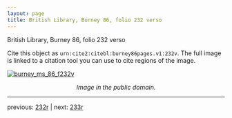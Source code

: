 ```yaml
---
layout: page
title: British Library, Burney 86, folio 232 verso
---
```


British Library, Burney 86, folio 232 verso

Cite this object as `urn:cite2:citebl:burney86pages.v1:232v`.  The full image is linked to a citation tool you can use to cite regions of the image.

[![burney_ms_86_f232v](http://www.homermultitext.org/iipsrv?IIIF=/project/homer/pyramidal/deepzoom/citebl/burney86imgs/v1/burney_ms_86_f232v.tif/full/800,/0/default.jpg)](http://www.homermultitext.org/ict2/?urn=urn:cite2:citebl:burney86imgs.v1:burney_ms_86_f232v) 

<p style="text-align: center; font-style: italic;">Image in the public domain.</p>

---

previous: [232r](../232r/) | next: [233r](../233r/)